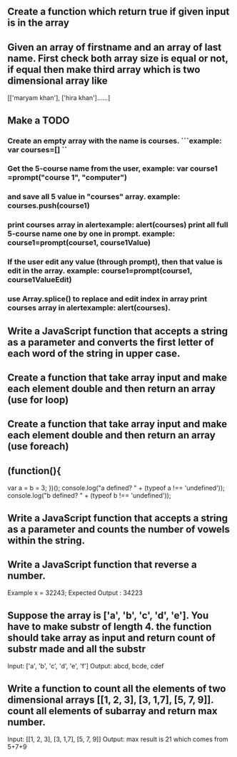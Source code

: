 ## Create a function which return true if given input is in the array
## Given an array of firstname and an array of last name. First check both array size is equal or not, if equal then make third array which is two dimensional array like
[['maryam khan'], ['hira khan']......]
## Make a TODO
### Create an empty array with the name is courses. ```example: var courses=[] ``
### Get the 5-course name from the user, example: var course1 =prompt("course 1", "computer")
###  and save all 5 value in "courses" array. example: courses.push(course1)  
### print courses array in alertexample: alert(courses)  print all full 5-course name one by one in prompt. example: course1=prompt(course1, course1Value)
### If the user edit any value (through prompt), then that value is edit in the array.  example: course1=prompt(course1, course1ValueEdit)
### use Array.splice() to replace and edit index in array  print courses array in alertexample: alert(courses).
## Write a JavaScript function that accepts a string as a parameter and converts the first letter of each word of the string in upper case.
## Create a function that take array input and make each element double and then return an array (use for loop)
## Create a function that take array input and make each element double and then return an array (use foreach)
## (function(){
  var a = b = 3;
  })();
  console.log("a defined? " + (typeof a !== 'undefined'));
  console.log("b defined? " + (typeof b !== 'undefined'));
 ## Write a JavaScript function that accepts a string as a parameter and counts the number of vowels within the string.
 ## Write a JavaScript function that reverse a number. 
Example x = 32243;
Expected Output : 34223
## Suppose the array is ['a', 'b', 'c', 'd', 'e']. You have to make substr of length 4. the function should take array as input and return count of substr made and all the substr
Input: ['a', 'b', 'c', 'd', 'e', 'f']
Output: abcd, bcde, cdef

## Write a function to count all the elements of two dimensional arrays [[1, 2, 3], [3, 1,7], [5, 7, 9]]. count all elements of subarray and return max number.
Input: [[1, 2, 3], [3, 1,7], [5, 7, 9]]
Output: max result is 21 which comes from 5+7+9